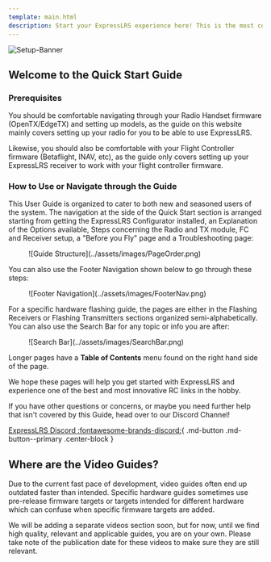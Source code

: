 ```yaml
---
template: main.html
description: Start your ExpressLRS experience here! This is the most comprehensive guide to get you flying on ExpressLRS.
---
```


![Setup-Banner](https://raw.githubusercontent.com/ExpressLRS/ExpressLRS-hardware/master/img/quick-start.png)

## Welcome to the Quick Start Guide

### Prerequisites

You should be comfortable navigating through your Radio Handset firmware (OpenTX/EdgeTX) and setting up models, as the guide on this website mainly covers setting up your radio for you to be able to use ExpressLRS.
    
Likewise, you should also be comfortable with your Flight Controller firmware (Betaflight, INAV, etc), as the guide only covers setting up your ExpressLRS receiver to work with your flight controller firmware.

### How to Use or Navigate through the Guide

This User Guide is organized to cater to both new and seasoned users of the system. The navigation at the side of the Quick Start section is arranged starting from getting the ExpressLRS Configurator installed, an Explanation of the Options available, Steps concerning the Radio and TX module, FC and Receiver setup, a "Before you Fly" page and a Troubleshooting page:

<figure markdown>
![Guide Structure](../assets/images/PageOrder.png)
</figure>

You can also use the Footer Navigation shown below to go through these steps:

<figure markdown>
![Footer Navigation](../assets/images/FooterNav.png)
</figure>

For a specific hardware flashing guide, the pages are either in the Flashing Receivers or Flashing Transmitters sections organized semi-alphabetically. You can also use the Search Bar for any topic or info you are after:

<figure markdown>
![Search Bar](../assets/images/SearchBar.png)
</figure>

Longer pages have a **Table of Contents** menu found on the right hand side of the page.

We hope these pages will help you get started with ExpressLRS and experience one of the best and most innovative RC links in the hobby.

If you have other questions or concerns, or maybe you need further help that isn't covered by this Guide, head over to our Discord Channel!

[ExpressLRS Discord :fontawesome-brands-discord:](https://discord.gg/dS6ReFY){ .md-button .md-button--primary .center-block }

## Where are the Video Guides?

Due to the current fast pace of development, video guides often end up outdated faster than intended. Specific hardware guides sometimes use pre-release firmware targets or targets intended for different hardware which can confuse when specific firmware targets are added. 

We will be adding a separate videos section soon, but for now, until we find high quality, relevant and applicable guides, you are on your own. Please take note of the publication date for these videos to make sure they are still relevant.
